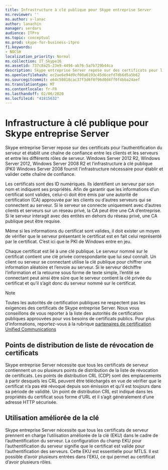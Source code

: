 ```yaml
---
title: Infrastructure à clé publique pour Skype entreprise Server
ms.reviewer: ''
ms.author: v-lanac
author: lanachin
manager: serdars
audience: ITPro
ms.topic: conceptual
ms.prod: skype-for-business-itpro
f1.keywords:
- NOCSH
localization_priority: Normal
ms.collection: IT_Skype16
ms.assetid: 737c8a25-23e9-4494-ab76-5a7b729b44ca
description: Skype entreprise Server repose sur des certificats pour l’authentification du serveur et établit une chaîne de confiance entre les clients et les serveurs et entre les différents rôles de serveur. Windows Server 2012 R2, Windows Server 2012, Windows Server 2008 R2 et l’infrastructure à clé publique (PKI) Windows Server 2008 fournit l’infrastructure nécessaire pour établir et valider cette chaîne de confiance.
ms.openlocfilehash: ec2ae6e94d9cf00a6193c45d6cefd7db6d5a5b62
ms.sourcegitcommit: e64c50818cac37f3d6f0f96d0d4ff0f4bba24aef
ms.translationtype: MT
ms.contentlocale: fr-FR
ms.lasthandoff: 02/06/2020
ms.locfileid: "41815632"
---
```

# <a name="public-key-infrastructure-for-skype-for-business-server"></a>Infrastructure à clé publique pour Skype entreprise Server
 
Skype entreprise Server repose sur des certificats pour l’authentification du serveur et établit une chaîne de confiance entre les clients et les serveurs et entre les différents rôles de serveur. Windows Server 2012 R2, Windows Server 2012, Windows Server 2008 R2 et l’infrastructure à clé publique (PKI) Windows Server 2008 fournit l’infrastructure nécessaire pour établir et valider cette chaîne de confiance.
  
Les certificats sont des ID numériques. Ils identifient un serveur par son nom et indiquent ses propriétés. Afin de garantir que les informations d’un certificat sont valides, celui-ci doit être émis par une autorité de certification (CA) approuvée par les clients ou d’autres serveurs qui se connectent au serveur. Si le serveur se connecte uniquement avec d’autres clients et serveurs sur un réseau privé, la CA peut être une CA d’entreprise. Si le serveur interagit avec des entités en dehors du réseau privé, une CA publique peut être requise.
  
Même si les informations du certificat sont valides, il doit exister un moyen de vérifier que le serveur présentant le certificat est en fait celui représenté par le certificat. C’est ici que le PKI de Windows entre en jeu.
  
Chaque certificat est lié à une clé publique. Le serveur nommé sur le certificat contient une clé privée correspondante que lui seul connaît. Un client ou serveur se connectant utilise la clé publique pour chiffrer une information aléatoire et l’envoie au serveur. Si le serveur déchiffre l’information et la retourne sous forme de texte simple, l’entité se connectant peut ainsi être sûre que le serveur contient la clé privée du certificat et qu’il s’agit donc du serveur nommé sur le certificat.
  
> [!NOTE]
> Toutes les autorités de certification publiques ne respectent pas les exigences des certificats de Skype entreprise Server. Nous vous conseillons de vous reporter à la liste des autorités de certification publiques approuvées pour vos besoins de certificats publics. Pour plus d’informations, reportez-vous à la rubrique [partenaires de certification Unified Communications](https://go.microsoft.com/fwlink/p/?LinkId=140898) 
  
## <a name="crl-distribution-points"></a>Points de distribution de liste de révocation de certificats

Skype entreprise Server nécessite que tous les certificats de serveur contiennent un ou plusieurs points de distribution de la liste de révocation de certificats. Les points de distribution CRL (CDP) sont des emplacements à partir desquels les CRL peuvent être téléchargés en vue de vérifier que le certificat n’a pas été révoqué depuis son émission et qu’il est toujours dans sa période de validité. Un point de distribution CRL est indiqué dans les propriétés du certificat sous forme d’URL et il s’agit généralement d’une adresse HTTP sécurisée.
  
## <a name="enhanced-key-usage"></a>Utilisation améliorée de la clé

Skype entreprise Server nécessite que tous les certificats de serveur prennent en charge l’utilisation améliorée de la clé (EKU) dans le cadre de l’authentification du serveur. La configuration du champ EKU pour l’authentification du serveur signifie que le certificat est valide pour l’authentification des serveurs. Cette EKU est essentielle pour MTLS. Il est possible d’avoir plusieurs entrées dans l’EKU, ce qui permet au certificat d’avoir plusieurs rôles.
  

